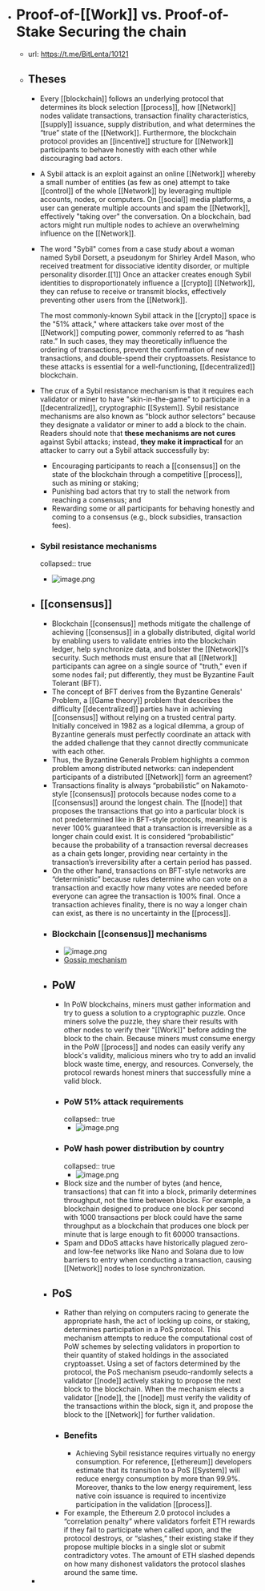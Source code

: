 - # Proof-of-[[Work]] vs. Proof-of-Stake Securing the chain
	- url: https://t.me/BitLenta/10121
	- ## Theses
		- Every [[blockchain]] follows an underlying protocol that determines its block selection [[process]], how [[Network]] nodes validate transactions, transaction finality characteristics, [[supply]] issuance, supply distribution, and what determines the “true” state of the [[Network]]. Furthermore, the blockchain protocol provides an [[incentive]] structure for [[Network]] participants to behave honestly with each other while discouraging bad actors.
		- A Sybil attack is an exploit against an online [[Network]] whereby a small number of entities (as few as one) attempt to take [[control]] of the whole [[Network]] by leveraging multiple accounts, nodes, or computers. On [[social]] media platforms, a user can generate multiple accounts and spam the [[Network]], effectively "taking over" the conversation. On a blockchain, bad actors might run multiple nodes to achieve an overwhelming influence on the [[Network]].
		- The word "Sybil" comes from a case study about a woman named Sybil Dorsett, a pseudonym for Shirley Ardell Mason, who received treatment for dissociative identity disorder, or multiple personality disorder.[[1]] Once an attacker creates enough Sybil identities to disproportionately influence a [[crypto]] [[Network]], they can refuse to receive or transmit blocks, effectively preventing other users from the [[Network]].
		  
		  The most commonly-known Sybil attack in the [[crypto]] space is the "51% attack," where attackers take over most of the [[Network]] computing power, commonly referred to as “hash rate.” In such cases, they may theoretically influence the ordering of transactions, prevent the confirmation of new transactions, and double-spend their cryptoassets. Resistance to these attacks is essential for a well-functioning, [[decentralized]] blockchain.
		- The crux of a Sybil resistance mechanism is that it requires each validator or miner to have "skin-in-the-game" to participate in a [[decentralized]], cryptographic [[System]]. Sybil resistance mechanisms are also known as “block author selectors” because they designate a validator or miner to add a block to the chain. Readers should note that **these mechanisms are not cures** against Sybil attacks; instead, **they make it impractical** for an attacker to carry out a Sybil attack successfully by:
			- Encouraging participants to reach a [[consensus]] on the state of the blockchain through a competitive [[process]], such as mining or staking;
			- Punishing bad actors that try to stall the network from reaching a consensus; and
			- Rewarding some or all participants for behaving honestly and coming to a consensus (e.g., block subsidies, transaction fees).
		- ### Sybil resistance mechanisms
		  collapsed:: true
			- ![image.png](../assets/image_1661249439914_0.png)
		- ## [[consensus]]
			- Blockchain [[consensus]] methods mitigate the challenge of achieving [[consensus]] in a globally distributed, digital world by enabling users to validate entries into the blockchain ledger, help synchronize data, and bolster the [[Network]]’s security. Such methods must ensure that all [[Network]] participants can agree on a single source of "truth," even if some nodes fail; put differently, they must be Byzantine Fault Tolerant (BFT).
			- The concept of BFT derives from the Byzantine Generals' Problem, a [[Game theory]] problem that describes the difficulty [[decentralized]] parties have in achieving [[consensus]] without relying on a trusted central party. Initially conceived in 1982 as a logical dilemma, a group of Byzantine generals must perfectly coordinate an attack with the added challenge that they cannot directly communicate with each other.
			- Thus, the Byzantine Generals Problem highlights a common problem among distributed networks: can independent participants of a distributed [[Network]] form an agreement?
			- Transactions finality is always “probabilistic” on Nakamoto-style [[consensus]] protocols because nodes come to a [[consensus]] around the longest chain. The [[node]] that proposes the transactions that go into a particular block is not predetermined like in BFT-style protocols, meaning it is never 100% guaranteed that a transaction is irreversible as a longer chain could exist. It is considered “probabilistic” because the probability of a transaction reversal decreases as a chain gets longer, providing near certainty in the transaction’s irreversibility after a certain period has passed.
			- On the other hand, transactions on BFT-style networks are “deterministic” because rules determine who can vote on a transaction and exactly how many votes are needed before everyone can agree the transaction is 100% final. Once a transaction achieves finality, there is no way a longer chain can exist, as there is no uncertainty in the [[process]].
			- ### Blockchain [[consensus]] mechanisms
				- ![image.png](../assets/image_1661264654450_0.png)
				- [Gossip mechanism](https://en.wikipedia.org/wiki/Gossip_protocol)
			- ## PoW
				- In PoW blockchains, miners must gather information and try to guess a solution to a cryptographic puzzle. Once miners solve the puzzle, they share their results with other nodes to verify their "[[Work]]" before adding the block to the chain. Because miners must consume energy in the PoW [[process]] and nodes can easily verify any block's validity, malicious miners who try to add an invalid block waste time, energy, and resources. Conversely, the protocol rewards honest miners that successfully mine a valid block.
				- ### PoW 51% attack requirements
				  collapsed:: true
					- ![image.png](../assets/image_1661265635056_0.png)
				- ### PoW hash power distribution by country
				  collapsed:: true
					- ![image.png](../assets/image_1661265929566_0.png)
				- Block size and the number of bytes (and hence, transactions) that can fit into a block, primarily determines throughput, not the time between blocks. For example, a blockchain designed to produce one block per second with 1000 transactions per block could have the same throughput as a blockchain that produces one block per minute that is large enough to fit 60000 transactions.
				- Spam and DDoS attacks have historically plagued zero- and low-fee networks like Nano and Solana due to low barriers to entry when conducting a transaction, causing [[Network]] nodes to lose synchronization.
			- ## PoS
				- Rather than relying on computers racing to generate the appropriate hash, the act of locking up coins, or staking, determines participation in a PoS protocol. This mechanism attempts to reduce the computational cost of PoW schemes by selecting validators in proportion to their quantity of staked holdings in the associated cryptoasset. Using a set of factors determined by the protocol, the PoS mechanism pseudo-randomly selects a validator [[node]] actively staking to propose the next block to the blockchain. When the mechanism elects a validator [[node]], the [[node]] must verify the validity of the transactions within the block, sign it, and propose the block to the [[Network]] for further validation.
				- ### Benefits
					- Achieving Sybil resistance requires virtually no energy consumption. For reference, [[ethereum]] developers estimate that its transition to a PoS [[System]] will reduce energy consumption by more than 99.9%. Moreover, thanks to the low energy requirement, less native coin issuance is required to incentivize participation in the validation [[process]].
				- For example, the Ethereum 2.0 protocol includes a “correlation penalty” where validators forfeit ETH rewards if they fail to participate when called upon, and the protocol destroys, or “slashes,” their existing stake if they propose multiple blocks
				  in a single slot or submit contradictory votes. The amount of ETH slashed depends on how many dishonest validators the protocol slashes around the same time.
		-